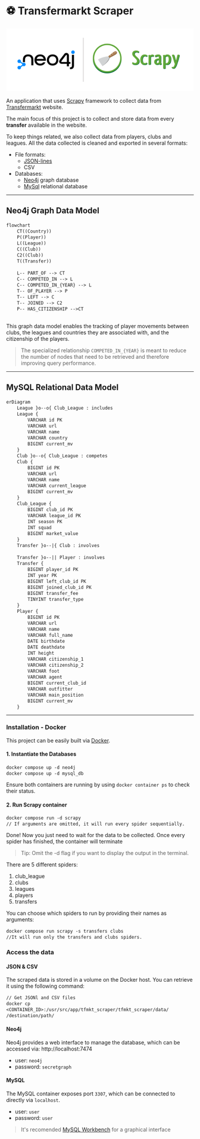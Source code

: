 # :soccer: Transfermarkt Scraper

<p align="center">
  <img src="./img/project_header.png" />
</p>

An application that uses [Scrapy](https://scrapy.org/) framework to collect data from [Transfermarkt](https://www.transfermarkt.com/) website.

The main focus of this project is to collect and store data from every **transfer** available in the website.

To keep things related, we also collect data from players, clubs and leagues.
All the data collected is cleaned and exported in several formats:

- File formats:
  - [JSON-lines](https://jsonlines.org/)
  - CSV
- Databases:
  - [Neo4j](https://neo4j.com) graph database
  - [MySql](https://www.mysql.com/) relational database

---

## Neo4j Graph Data Model
```mermaid
flowchart
    CT((Country))
    P((Player))
    L((League))
    C((Club))
    C2((Club))
    T((Transfer))

    L-- PART_OF --> CT
    C-- COMPETED_IN --> L
    C-- COMPETED_IN_{YEAR} --> L
    T-- OF_PLAYER --> P
    T-- LEFT --> C
    T-- JOINED --> C2
    P-- HAS_CITIZENSHIP -->CT


```

This graph data model enables the tracking of player movements between clubs, the leagues and countries they are associated with, and the citizenship of the players.

> The specialized relationship `COMPETED_IN_{YEAR}` is meant to reduce the number of nodes that need to be retrieved and therefore improving query performance.

---

## MySQL Relational Data Model
```mermaid
erDiagram
    League }o--o{ Club_League : includes
    League {
        VARCHAR id PK
        VARCHAR url
        VARCHAR name
        VARCHAR country
        BIGINT current_mv
    }
    Club }o--o{ Club_League : competes
    Club {
        BIGINT id PK
        VARCHAR url
        VARCHAR name
        VARCHAR current_league
        BIGINT current_mv
    }
    Club_League {
        BIGINT club_id PK
        VARCHAR league_id PK
        INT season PK
        INT squad
        BIGINT market_value
    }
    Transfer }o--|{ Club : involves

    Transfer }o--|| Player : involves
    Transfer {
        BIGINT player_id PK
        INT year PK
        BIGINT left_club_id PK
        BIGINT joined_club_id PK
        BIGINT transfer_fee
        TINYINT transfer_type
    }
    Player {
        BIGINT id PK
        VARCHAR url
        VARCHAR name
        VARCHAR full_name
        DATE birthdate
        DATE deathdate
        INT height
        VARCHAR citizenship_1
        VARCHAR citizenship_2
        VARCHAR foot
        VARCHAR agent
        BIGINT current_club_id
        VARCHAR outfitter
        VARCHAR main_position
        BIGINT current_mv
    }
```

---

### Installation - Docker

This project can be easily built via [Docker](https://www.docker.com/).

#### 1. Instantiate the Databases

```console
docker compose up -d neo4j
docker compose up -d mysql_db
```

Ensure both containers are running by using `docker container ps` to check their status.

#### 2. Run Scrapy container

```console
docker compose run -d scrapy
// If arguments are omitted, it will run every spider sequentially.
```

Done! Now you just need to wait for the data to be collected. Once every spider has finished, the container will terminate

> Tip: Omit the -d flag if you want to display the output in the terminal.

There are 5 different spiders:

1. club_league
2. clubs
3. leagues
4. players
5. transfers

You can choose which spiders to run by providing their names as arguments:

```console
docker compose run scrapy -s transfers clubs
//It will run only the transfers and clubs spiders.
```

### Access the data

#### JSON & CSV

The scraped data is stored in a volume on the Docker host. You can retrieve it using the following command:

```console
// Get JSONl and CSV files
docker cp <CONTAINER_ID>:/usr/src/app/tfmkt_scraper/tfmkt_scraper/data/ /destination/path/
```

#### Neo4j

Neo4j provides a web interface to manage the database, which can be accessed via: http://localhost:7474

- user: `neo4j`
- password: `secretgraph`

#### MySQL

The MySQL container exposes port `3307`, which can be connected to directly via `localhost`.

- user: `user`
- password: `user`

> It's recomended [MySQL Workbench](https://dev.mysql.com/downloads/workbench/) for a graphical interface
